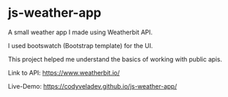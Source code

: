 # js-weather-app
A small weather app I made using Weatherbit API. 

I used bootswatch (Bootstrap template) for the UI. 

This project helped me understand the basics of working with public apis. 

Link to API: https://www.weatherbit.io/

Live-Demo: https://codyveladev.github.io/js-weather-app/
